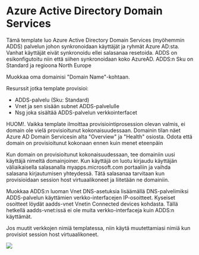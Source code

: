 <h1>Azure Active Directory Domain Services</h1>

<p>Tämä template luo Azure Active Directory Domain Services (myöhemmin ADDS) palvelun johon synkronoidaan käyttäjät ja ryhmät Azure AD:sta. Vanhat käyttäjät eivät synkronoidu ellei salasanaa resetoida. ADDS on esikonfigutoitu niin että siihen synkronoidaan koko AzureAD. ADDS:n Sku on Standard ja regioona North Europe</p>
<p>Muokkaa oma domainisi "Domain Name"-kohtaan.<p>
<p>Resurssit jotka template provisioi:
<ul>
<li>ADDS-palvelu (Sku: Standard)</li>
<li>Vnet ja sen sisään subnet ADDS-palvelulle</li>
<li>Nsg joka sisältää ADDS-palvelun verkkointerfacet</li>
</ul>
<p>HUOM!. Vaikka template ilmoittaa provisiointiprosession olevan valmis, ei domain ole vielä provisioitunut kokonaisuudessaan. Domainin tilan näet Azure AD Domain Servicesin alta "Overview" ja "Health" osiosta. Odota että domain on provisioitunut kokonaan ennen kuin menet eteenpäin</p>
<p>Kun domain on provisioitunut kokonaisuudessaan, tee domainiin uusi käyttäjä nimeltä domainjoiner. Kun käyttäjä on luotu kirjaudu käyttäjän väliaikaisella salasanalla myapps.microsoft.com portaaliin ja vaihda salasana kirjautumisen yhteydessä. Tätä salasanaa tarvitaan kun provisioidaan session host virtuaalikoneet ja liitetään ne domainiin.</p>
<p>Muokkaa ADDS:n luoman Vnet DNS-asetuksia lisäämällä DNS-palvelimiksi ADDS-palvelun käyttämien verkko-interfacejen IP-osoitteet. Kyseiset osoitteet löydät aadds-vnet Vnetin Connected devices kohdasta. Tällä hetkellä aadds-vnet:issä ei ole muita verkko-interfaceja kuin ADDS:n käyttämät.</p>
<p>Jos muutit verkkojen nimiä templatessa, niin käytä muutettamiasi nimiä kun provisiot session host virtuaalikoneet.</p>
<a href="https://portal.azure.com/#create/Microsoft.Template/uri/https%3A%2F%2Fraw.githubusercontent.com%2FArrowFi-Tech-Insights%2FWvdDemo%2Fmaster%2FADDS%2Ftemplate.json" target="_blank">
    <img src="https://aka.ms/deploytoazurebutton"/>

